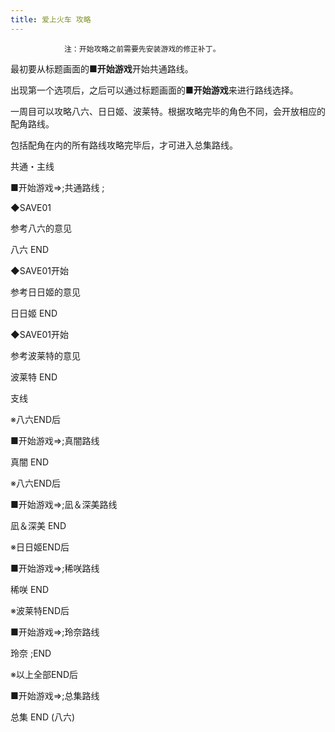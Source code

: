 ```yaml
---
title: 爱上火车 攻略
---
```


                注：开始攻略之前需要先安装游戏的修正补丁。

最初要从标题画面的<strong>■开始游戏</strong>开始共通路线。

出现第一个选项后，之后可以通过标题画面的<strong>■开始游戏</strong>来进行路线选择。

一周目可以攻略八六、日日姬、波莱特。根据攻略完毕的角色不同，会开放相应的配角路线。

包括配角在内的所有路线攻略完毕后，才可进入总集路线。



共通・主线



■开始游戏⇒;共通路线 ;

◆SAVE01

参考八六的意见　



八六 END



◆SAVE01开始　

参考日日姬的意见



日日姬 END



◆SAVE01开始

参考波莱特的意见



波莱特 END



支线



※八六END后

■开始游戏⇒;真闇路线



真闇 END



※八六END后

■开始游戏⇒;凪＆深美路线



凪＆深美 END



※日日姬END后

■开始游戏⇒;稀咲路线



稀咲 END



※波莱特END后

■开始游戏⇒;玲奈路线



玲奈 ;END



※以上全部END后

■开始游戏⇒;总集路线



总集 END (八六)


              
